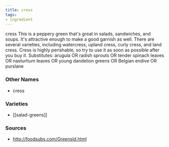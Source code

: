 ```yaml
---
title: cress
tags:
- ingredient
---
```

cress This is a peppery green that's great in salads, sandwiches, and soups. It's attractive enough to make a good garnish as well. There are several varieties, including watercress, upland cress, curly cress, and land cress. Cress is highly perishable, so try to use it as soon as possible after you buy it. Substitutes: arugula OR radish sprouts OR tender spinach leaves OR nasturtium leaves OR young dandelion greens OR Belgian endive OR purslane

### Other Names

* cress

### Varieties

* [[salad-greens]]

### Sources
* http://foodsubs.com/Greensld.html
